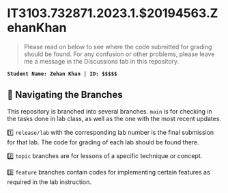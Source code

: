 # IT3103.732871.2023.1.$20194563.ZehanKhan

> Please read on below to see where the code submitted for grading should be found. For any confusion or other problems, please leave me a message in the Discussions tab in this repository.

**`Student Name: Zehan Khan | ID: $$$$$`**

## 🌳 Navigating the Branches

This repository is branched into several branches.
`main` is for checking in the tasks done in lab class, as well as the one with the most recent updates.

1️⃣ `release/lab` with the corresponding lab number is the final submission for that lab. The code for grading of each lab should be found there.

2️⃣ `topic` branches are for lessons of a specific technique or concept.

3️⃣ `feature` branches contain codes for implementing certain features as required in the lab instruction.
